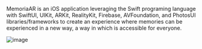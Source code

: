 MemoriaAR is an iOS application leveraging the Swift programing language with SwiftUI, UIKit, ARKit, RealityKit, Firebase, AVFoundation, 
and PhotosUI libraries/frameworks to create an experience where memories can be experienced in a new way, a way in which is accessible for everyone.

![image](https://github.com/HKhafajii/Memoria/assets/147748541/c24ba079-17c6-4ec5-a9b3-b3586b5cdedf)
